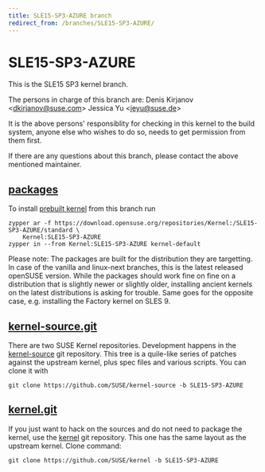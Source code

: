 ```yaml
---
title: SLE15-SP3-AZURE branch
redirect_from: /branches/SLE15-SP3-AZURE/
---
```

# SLE15-SP3-AZURE
This is the SLE15 SP3 kernel branch.

The persons in charge of this branch are:
Denis Kirjanov <[dkirjanov@suse.com](mailto:dkirjanov@suse.com?subject=SLE15-SP3-AZURE%20branch)>
Jessica Yu <[jeyu@suse.de](mailto:jeyu@suse.de?subject=SLE15-SP3-AZURE%20branch)>

It is the above persons' responsiblity for checking in this kernel to
the build system, anyone else who wishes to do so, needs to get
permission from them first.

If there are any questions about this branch, please contact the above
mentioned maintainer.


## [packages](https://download.opensuse.org/repositories/Kernel:/SLE15-SP3-AZURE)
To install
[prebuilt kernel](https://download.opensuse.org/repositories/Kernel:/SLE15-SP3-AZURE)
from this branch run

```
zypper ar -f https://download.opensuse.org/repositories/Kernel:/SLE15-SP3-AZURE/standard \
    Kernel:SLE15-SP3-AZURE
zypper in --from Kernel:SLE15-SP3-AZURE kernel-default
```

Please note: The packages are built for the distribution they are
targetting. In case of the vanilla and linux-next branches, this is the
latest released openSUSE version. While the packages should work fine on
fine on a distribution that is slightly newer or slightly older,
installing ancient kernels on the latest distributions is asking for
trouble. Same goes for the opposite case, e.g. installing the Factory
kernel on SLES 9.

## [kernel-source.git](https://github.com/SUSE/kernel-source/tree/SLE15-SP3-AZURE)
There are two SUSE Kernel repositories. Development happens in the
[kernel-source](https://github.com/SUSE/kernel-source/tree/SLE15-SP3-AZURE)
git repository. This tree is a quile-like series of patches against the
upstream kernel, plus spec files and various scripts. You can clone it
with

```
git clone https://github.com/SUSE/kernel-source -b SLE15-SP3-AZURE
```

## [kernel.git](https://github.com/SUSE/kernel/tree/SLE15-SP3-AZURE)
If you just want to hack on the sources and do not need to package the
kernel, use the [kernel](https://github.com/SUSE/kernel/tree/SLE15-SP3-AZURE)
git repository. This one has the same layout as the upstream kernel. Clone
command:

```
git clone https://github.com/SUSE/kernel -b SLE15-SP3-AZURE
```


